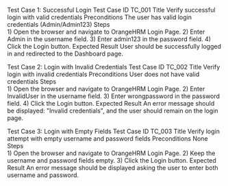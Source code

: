 Test Case 1: Successful Login
Test Case ID	TC_001
Title	Verify successful login with valid credentials
Preconditions	The user has valid login credentials (Admin/Admin123)
Steps	
    1) Open the browser and navigate to OrangeHRM Login Page.
    2) Enter Admin in the username field.
    3) Enter admin123 in the password field.
    4) Click the Login button.
Expected Result 
  User should be successfully logged in and redirected to the Dashboard page.

Test Case 2: Login with Invalid Credentials
Test Case ID	TC_002
Title	Verify login with invalid credentials
Preconditions	User does not have valid credentials
Steps	
    1) Open the browser and navigate to OrangeHRM Login Page.
    2) Enter InvalidUser in the username field.
    3) Enter wrongpassword in the password field.
    4) Click the Login button.
Expected Result 
  An error message should be displayed: "Invalid credentials", and the user should remain on the login page.

Test Case 3: Login with Empty Fields
Test Case ID	TC_003
Title	Verify login attempt with empty username and password fields
Preconditions	None
Steps	
    1) Open the browser and navigate to OrangeHRM Login Page.
    2) Keep the username and password fields empty.
    3) Click the Login button.
Expected Result
  An error message should be displayed asking the user to enter both username and password.

